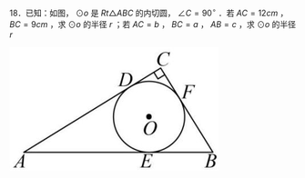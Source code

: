 18．已知：如图， $\odot o$ 是 $R t \triangle A B C$ 的内切圆， $\angle C = 9 0 ^ { \circ }$ ．若 $A C = 1 2 c m$ ， $B C = 9 c m$ ，求 $\odot o$ 的半径 $r$ ；若 $A C = b$ ， $B C = a$ ， $A B = c$ ，求 $\odot o$ 的半径 $r$

![](<../../qs_image_DB/专题3-6__圆的综合（27类题型）（解析版）/3cf1f9585a18cb03f5ea190cc6af1e03b71b00acfc2715a673eb7e50a584fa80.jpg>)
